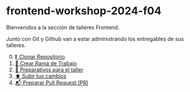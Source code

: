 # frontend-workshop-2024-f04

Bienvenidos a la sección de talleres Frontend.

Junto con Git y Github van a estar administrando los entregables de sus talleres.

0. [⏬ Clonar Repositorio](/docs/0-CLONE-REPO.md)
1. [🌿 Crear Rama de Trabajo](/docs/1-NEW-BRANCH.md)
2. [📝 Preparativos para el taller](/docs/2-BEFORE-CHALLENGE.md)
3. [⬆️ Subir tus cambios](/docs/3-COMMIT-PUSH-CHANGES.md)
4. [📬 Preparar Pull Request (PR)](/docs/4-CREATE-PR.md)
